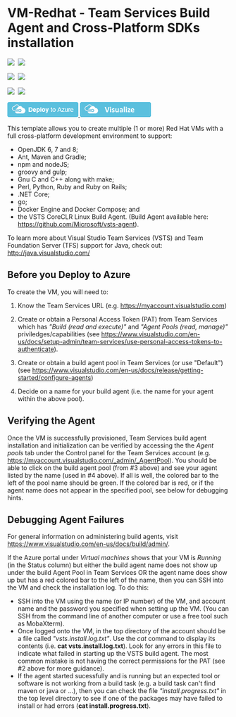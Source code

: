 # VM-Redhat - Team Services Build Agent and Cross-Platform SDKs installation

<IMG SRC="https://azurequickstartsservice.blob.core.windows.net/badges/vsts-fullbuild-redhat-vm/PublicLastTestDate.svg" />&nbsp;
<IMG SRC="https://azurequickstartsservice.blob.core.windows.net/badges/vsts-fullbuild-redhat-vm/PublicDeployment.svg" />&nbsp;

<IMG SRC="https://azurequickstartsservice.blob.core.windows.net/badges/vsts-fullbuild-redhat-vm/FairfaxLastTestDate.svg" />&nbsp;
<IMG SRC="https://azurequickstartsservice.blob.core.windows.net/badges/vsts-fullbuild-redhat-vm/FairfaxDeployment.svg" />&nbsp;

<IMG SRC="https://azurequickstartsservice.blob.core.windows.net/badges/vsts-fullbuild-redhat-vm/BestPracticeResult.svg" />&nbsp;
<IMG SRC="https://azurequickstartsservice.blob.core.windows.net/badges/vsts-fullbuild-redhat-vm/CredScanResult.svg" />&nbsp;

<a href="https://portal.azure.com/#create/Microsoft.Template/uri/https%3A%2F%2Fraw.githubusercontent.com%2Fazure%2Fazure-quickstart-templates%2Fmaster%2Fvsts-fullbuild-redhat-vm%2Fazuredeploy.json" target="_blank">
    <img src="https://raw.githubusercontent.com/Azure/azure-quickstart-templates/master/1-CONTRIBUTION-GUIDE/images/deploytoazure.png"/>
</a>
<a href="http://armviz.io/#/?load=https%3A%2F%2Fraw.githubusercontent.com%2Fazure%2Fazure-quickstart-templates%2Fmaster%2Fvsts-fullbuild-redhat-vm%2Fazuredeploy.json" target="_blank">
    <img src="https://raw.githubusercontent.com/Azure/azure-quickstart-templates/master/1-CONTRIBUTION-GUIDE/images/visualizebutton.png"/>
</a>

This template allows you to create multiple (1 or more) Red Hat VMs with a full cross-platform development environment to support:
* OpenJDK 6, 7 and 8; 
* Ant, Maven and Gradle;
* npm and nodeJS;
* groovy and gulp;
* Gnu C and C++ along with make;
* Perl, Python, Ruby and Ruby on Rails;
* .NET Core;
* go;
* Docker Engine and Docker Compose; and
* the VSTS CoreCLR Linux Build Agent. 
(Build Agent available here: https://github.com/Microsoft/vsts-agent).

To learn more about Visual Studio Team Services (VSTS) and Team Foundation Server (TFS) support for Java, check out:
http://java.visualstudio.com/


## Before you Deploy to Azure

To create the VM, you will need to:

1. Know the Team Services URL (e.g. https://myaccount.visualstudio.com)

2. Create or obtain a Personal Access Token (PAT) from Team Services which has *"Build (read and execute)"* and *"Agent Pools (read, manage)"* priviledges/capabilities
(see https://www.visualstudio.com/en-us/docs/setup-admin/team-services/use-personal-access-tokens-to-authenticate).

3. Create or obtain a build agent pool in Team Services (or use "Default")
(see https://www.visualstudio.com/en-us/docs/release/getting-started/configure-agents)

4. Decide on a name for your build agent (i.e. the name for your agent within the above pool).

## Verifying the Agent
Once the VM is successfully provisioned, Team Services build agent installation and initialization can be verified by accessing the the *Agent pools* tab under the Control panel for the Team Services account
(e.g. https://myaccount.visualstudio.com/_admin/_AgentPool).  You should be able to click on the build agent pool (from #3 above)
and see your agent listed by the name (used in #4 above).  If all is well, the colored bar to the left of the pool name should be green.
If the colored bar is red, or if the agent name does not appear in the specified pool, see below for debugging hints.

## Debugging Agent Failures
For general information on administering build agents, visit https://www.visualstudio.com/en-us/docs/build/admin/.

If the Azure portal under *Virtual machines* shows that your VM is *Running* (in the Status column) but either the build agent name does not 
show up under the build Agent Pool in Team Services OR the agent name does show up but has a red colored bar to the left of the name,
then you can SSH into the VM and check the installation log.  To do this:
* SSH into the VM using the name (or IP number) of the VM, and account name and the password you specified when setting up the VM.
(You can SSH from the command line of another computer or use a free tool such as MobaXterm).
* Once logged onto the VM, in the top directory of the account should be a file called *"vsts.install.log.txt"*.  Use the 
*cat* command to display its contents (i.e. **cat vsts.install.log.txt**).  Look for any errors in this file to indicate what failed 
in starting up the VSTS build agent.  The most common mistake is not having the correct permissions for the PAT (see #2 above for more guidance).
* If the agent started sucessfully and is running but an expected tool or software is not working from a build task (e.g. a build task can't find
maven or java or ...), then you can check the file *"install.progress.txt"* in the top level directory to see if one of the packages
may have failed to install or had errors (**cat install.progress.txt**).

